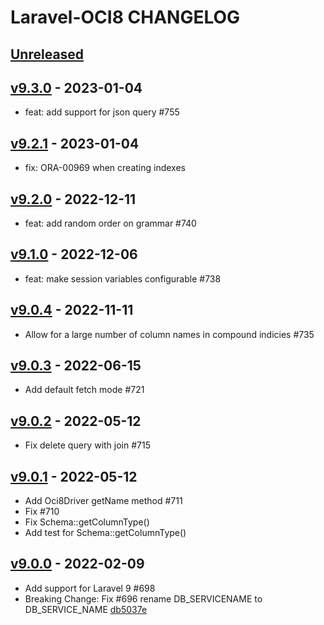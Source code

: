 # Laravel-OCI8 CHANGELOG

## [Unreleased](https://github.com/yajra/laravel-oci8/compare/v9.0.0...9.x)

## [v9.3.0](https://github.com/yajra/laravel-oci8/compare/v9.2.1...v9.3.0) - 2023-01-04

- feat: add support for json query #755

## [v9.2.1](https://github.com/yajra/laravel-oci8/compare/v9.2.0...v9.2.1) - 2023-01-04

- fix: ORA-00969 when creating indexes

## [v9.2.0](https://github.com/yajra/laravel-oci8/compare/v9.1.0...v9.2.0) - 2022-12-11

- feat: add random order on grammar #740

## [v9.1.0](https://github.com/yajra/laravel-oci8/compare/v9.0.4...v9.1.0) - 2022-12-06

- feat: make session variables configurable #738

## [v9.0.4](https://github.com/yajra/laravel-oci8/compare/v9.0.3...v9.0.4) - 2022-11-11

- Allow for a large number of column names in compound indicies #735

## [v9.0.3](https://github.com/yajra/laravel-oci8/compare/v9.0.2...v9.0.3) - 2022-06-15

- Add default fetch mode #721

## [v9.0.2](https://github.com/yajra/laravel-oci8/compare/v9.0.1...v9.0.2) - 2022-05-12

- Fix delete query with join #715

## [v9.0.1](https://github.com/yajra/laravel-oci8/compare/v9.0.0...v9.0.1) - 2022-05-12

- Add Oci8Driver getName method #711
- Fix #710
- Fix Schema::getColumnType()
- Add test for Schema::getColumnType()

## [v9.0.0](https://github.com/yajra/laravel-oci8/compare/8.x...v9.0.0) - 2022-02-09

- Add support for Laravel 9 #698
- Breaking Change: Fix #696 rename DB_SERVICENAME to DB_SERVICE_NAME [db5037e](https://github.com/yajra/laravel-oci8/commit/db5037eb83bfadf3c1400d8c5780d3270e7c315f)
